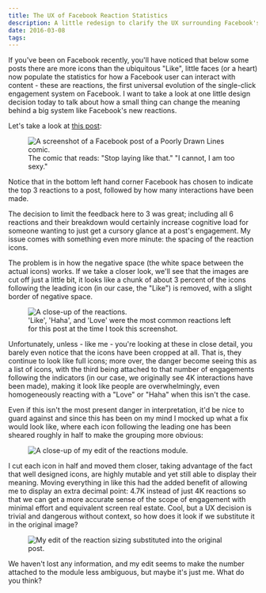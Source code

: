 ```yaml
---
title: The UX of Facebook Reaction Statistics
description: A little redesign to clarify the UX surrounding Facebook's reactions.
date: 2016-03-08
tags:
---
```


If you've been on Facebook recently, you'll have noticed that below some posts
there are more icons than the ubiquitous "Like", little faces (or a heart) now
populate the statistics for how a Facebook user can interact with content -
these are reactions, the first universal evolution of the single-click
engagement system on Facebook. I want to take a look at one little design
decision today to talk about how a small thing can change the meaning behind a
big system like Facebook's new reactions.

Let's take a look at [this post](https://www.facebook.com/poorlydrawnlines/posts/1232879273408249):


<figure>
<img src="/images/fb-ux/whole_post_1.png" alt="A screenshot of a Facebook post of a Poorly Drawn Lines comic.">
<figcaption>
The comic that reads: "Stop laying like that." "I cannot, I am too sexy."
</figcaption>
</figure>

Notice that in the bottom left hand corner Facebook has chosen to indicate the
top 3 reactions to a post, followed by how many interactions have been made.

The decision to limit the feedback here to 3 was great; including all 6
reactions and their breakdown would certainly increase cognitive load for
someone wanting to just get a cursory glance at a post's engagement. My issue
comes with something even more minute: the spacing of the reaction icons.

The problem is in how the negative space (the white space between the actual
icons) works. If we take a closer look, we'll see that the images are cut off
just a little bit, it looks like a chunk of about 3 percent of the icons
following the leading icon (in our case, the "Like") is removed, with a slight
border of negative space.

<figure>
<img src="/images/fb-ux/little_reactions_1.png" alt="A close-up of the reactions.">
<figcaption>
'Like', 'Haha', and 'Love' were the most common reactions left for this post at the time I took this screenshot.
</figcaption>
</figure>

Unfortunately, unless - like me - you're looking at these in close detail, you
barely even notice that the icons have been cropped at all. That is, they
continue to look like full icons; more over, the danger become seeing this as a
list of icons, with the third being attached to that number of engagements
following the indicators (in our case, we originally see 4K interactions have
been made), making it look like people are overwhelmingly, even homogeneously
reacting with a "Love" or "Haha" when this isn't the case.

Even if this isn't the most present danger in interpretation, it'd be nice to
guard against and since this has been on my mind I mocked up what a fix would
look like, where each icon following the leading one has been sheared roughly
in half to make the grouping more obvious:


<figure>
<img src="/images/fb-ux/little_reactions_2.png" alt="A close-up of my edit of the reactions module.">
</figure>

I cut each icon in half and moved them closer, taking advantage of the fact
that well designed icons, are highly mutable and yet still able to display
their meaning. Moving everything in like this had the added benefit of allowing
me to display an extra decimal point: 4.7K instead of just 4K reactions so that
we can get a more accurate sense of the scope of engagement with minimal effort
and equivalent screen real estate. Cool, but a UX decision is trivial and
dangerous without context, so how does it look if we substitute it in the
original image?

<figure>
<img src="/images/fb-ux/whole_post_2.png" alt="My edit of the reaction sizing substituted into the original post.">
</figure>

We haven't lost any information, and my edit seems to make the number attached
to the module less ambiguous, but maybe it's just me. What do you think?
